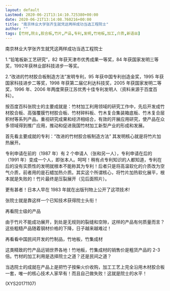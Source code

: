 ```yaml
---
layout: default
Lastmod: 2020-06-21T13:14:10.725380+00:00
date: 2020-06-21T13:14:08.760216+00:00
title: "南京林业大学张齐生就凭这两样成功当选工程院士"
author: ""
tags: [竹材,院士,胶合板,竹片,产品,专利,发明,竹地板,加工,介质,新语丝]
---
```


南京林业大学张齐生就凭这两样成功当选工程院士

1.“铅笔板新工艺研究”，82 年获天津市优秀成果一等奖，84 年获国家发明三等奖，1992年获林业部科技进步一等奖。

2.“改进的竹材胶合板制造方法”发明专利，95 年获中国专利创造金奖，1995 年获国家科技进步二等奖，1998 年获第二届亿利达科技奖，2005 年获国家发明二等奖，1996 年、2006 年两度荣获江苏优秀十佳专利发明人（资料来源于百度百科）。

按百度百科张院士的主要成就是：竹材加工利用领域的研究工作中，先后开发成竹材胶合板、高强覆膜竹材胶合板、竹材碎料板、竹木复合集装箱底板、竹木复合层积材等系列产品。重视研究成果和经济相结合，有效的开展应用研究，使产品在众多领域得到推广应用，推动和促进我国竹材加工新型产业的形成和发展。

首先看主要成就的专利：“改进的竹材胶合板制造方法” 其发明核心就是将竹片加热展开。

专利申请在前的（1987 年）有 2 个申请人（张和另一人），专利申请在后的（1991 年）变成一个人，即张本人。呵呵！稍有点专利知识的人都知道，专利在后的没有实质性的发明就根本不能称其为专利！后者只是将高温软化的介质改为空气介质，前者用的是石蜡加热介质。其实这个所谓核心，将竹片加热软化展平，根本就是失败的！竹片最终是压裂展开（见后面照片）。

更有甚者！日本人早在 1983 年就在出版刊物上公开了这项技术!

张院士就是靠这样一个已知技术获得院士头衔！

再看院士级的产品

由于竹片不能成功展开，到处是无规则的裂缝和空隙，这样的产品有何质量而言？这些粗糙产品随着钢材价格的下降，日子越来越难过！

再看看中国民间开发的竹制品，竹地板，竹集成材

这类精致的竹产品远销世界各地！竹地板，竹集成材的销售价是粗货产品的 2-3 倍。竹材的加工利用是选择院士之道？还是民间之道？

当选院士的成就在产品上是把竹子按柴火价收购，加工工艺上完全沿用木材胶合板一套，唯一的核心技术人家早有！而且自己做失败！这就是院士的水平！

(XYS20171107)

